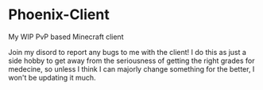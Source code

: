 # Phoenix-Client
My WIP PvP based Minecraft client

Join my disord to report any bugs to me with the client!
I do this as just a side hobby to get away from the seriousness of getting the right grades for medecine, so unless I think I can majorly change something for the better, I won't be updating it much.
